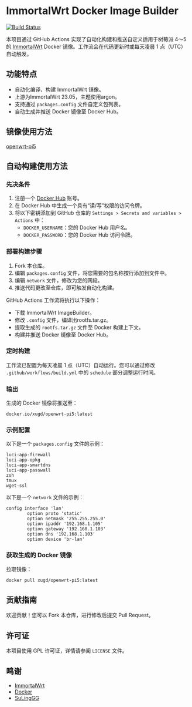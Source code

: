 # ImmortalWrt Docker Image Builder

[![Build Status](https://github.com/xugd2019/openwrt-docker-pi5/actions/workflows/build.yml/badge.svg)](https://github.com/xugd2019/openwrt-docker-pi5/actions)

本项目通过 GitHub Actions 实现了自动化构建和推送自定义适用于树莓派 4～5的 [ImmortalWrt](https://github.com/immortalwrt/immortalwrt) Docker 镜像。工作流会在代码更新时或每天凌晨 1 点（UTC）自动触发。

## 功能特点

- 自动化编译、构建 ImmortalWrt 镜像。
- 上游为ImmortalWrt 23.05，主题使用argon。
- 支持通过 `packages.config` 文件自定义包列表。
- 自动生成并推送 Docker 镜像至 Docker Hub。

## 镜像使用方法

[openwrt-pi5](https://hub.docker.com/repository/docker/xugd/openwrt-pi5)

## 自动构建使用方法

### 先决条件

1. 注册一个 [Docker Hub](https://hub.docker.com/) 账号。
2. 在 Docker Hub 中生成一个具有“读/写”权限的访问令牌。
3. 将以下密钥添加到 GitHub 仓库的 `Settings > Secrets and variables > Actions` 中：
    - `DOCKER_USERNAME`：您的 Docker Hub 用户名。
    - `DOCKER_PASSWORD`：您的 Docker Hub 访问令牌。

### 部署构建步骤

1. Fork 本仓库。
2. 编辑 `packages.config` 文件，将您需要的包名称按行添加到文件中。
2. 编辑 `network` 文件，修改为您的网段。
3. 推送代码更改至仓库，即可触发自动化构建。

GitHub Actions 工作流将执行以下操作：
- 下载 ImmortalWrt ImageBuilder。
- 修改 `.config` 文件，编译出rootfs.tar.gz。
- 提取生成的 `rootfs.tar.gz` 文件至 Docker 构建上下文。
- 构建并推送 Docker 镜像至 Docker Hub。

### 定时构建

工作流已配置为每天凌晨 1 点（UTC）自动运行。您可以通过修改 `.github/workflows/build.yml` 中的 `schedule` 部分调整运行时间。

### 输出

生成的 Docker 镜像将推送至：
```
docker.io/xugd/openwrt-pi5:latest
```

### 示例配置

以下是一个 `packages.config` 文件的示例：

```
luci-app-firewall
luci-app-opkg
luci-app-smartdns
luci-app-passwall
zsh
tmux
wget-ssl
```

以下是一个 `network` 文件的示例：

```
config interface 'lan'
        option proto 'static'
        option netmask '255.255.255.0'
        option ipaddr '192.168.1.105'
        option gateway '192.168.1.103'
        option dns '192.168.1.103'
        option device 'br-lan'
```
### 获取生成的 Docker 镜像

拉取镜像：
```bash
docker pull xugd/openwrt-pi5:latest
```

## 贡献指南

欢迎贡献！您可以 Fork 本仓库，进行修改后提交 Pull Request。

## 许可证

本项目使用 GPL 许可证，详情请参阅 `LICENSE` 文件。

## 鸣谢

- [ImmortalWrt](https://github.com/immortalwrt/immortalwrt)
- [Docker](https://www.docker.com/)
- [SuLingGG](https://github.com/SuLingGG)